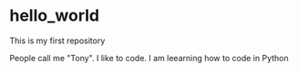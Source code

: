 # hello_world
This is my first repository

People call me "Tony".  I like to code.  I am leearning how to code in Python
